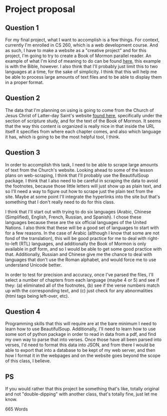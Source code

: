 # Project proposal
<!--
## Prompt
Write a 600-900 word proposal for your final project. Answer at least the following questions:
1. What do you want to accomplish and why? How will this help you develop the programming skills you might need in the future?
2. What data will you use?
3. What is your plan to carry out this project? How will you get the data? How will you accomplish the programming tasks? How will you ensure and measure accuracy?
4. What programming skills and Python data structures will you need for this project? -->

## Question 1
For my final project, what I want to accomplish is a few things. For context, currently I'm enrolled in CS 260, which is a web development course. And as such, I have to make a website as a "creative project" and for this project, I'm going to try to create a Book of Mormon parallel reader. An example of what I'm kind of meaning to do can be found [here](https://thebible.org/gt/index), this example is with the Bible, however. I also think that I'll probably just limit this to two languages at a time, for the sake of simplicity. I think that this will help me be able to process large amounts of text files and to be able to display them in a proper format.

## Question 2
The data that I'm planning on using is going to come from the Church of Jesus Christ of Latter-day Saint's website [found here](https://www.churchofjesuschrist.org/study/scriptures/bofm/title-page?lang=eng), specifically under the section of scripture study, and for the text of the Book of Mormon. It seems that the way this content is organized is really nice in that inside the URL itself it specifies from where each chapter comes, and also which language it has, which is going to be the most helpful tool, I think.

## Question 3
In order to accomplish this task, I need to be able to scrape large amounts of text from the Church's website. Looking ahead to some of the lesson plans on web-scraping, I think that I'll probably use the BeautifulSoup package. I think that I also need to be careful in scraping the data to avoid the footnotes, because those little letters will just show up as plain text, and so I'll need a way to figure out how to scrape just the plain text from the site. Maybe at some point I'll integrate the hyperlinks into the site but that's something that I don't really need to do for this class.

I think that I'll start out with trying to do six languages (Arabic, Chinese (Simplified), English, French, Russian, and Spanish). I chose these languages because these are the six official languages of the United Nations. I also think that these will be a good set of languages to start with for a few reasons. In the case of Arabic (although I know that some are not fond of the translation), this will be good practice for me to deal with right-to-left (RTL) languages, and additionally the Book of Mormon is only available in pdf form, and so I would be able to get some good practice with that. Additionally, Russian and Chinese give me the chance to deal with languages that don't use the Roman alphabet, and would force me to use understand Unicode better.

In order to test for precision and accuracy, once I've parsed the files, I'll select a number of chapters from each language (maybe 4 or 5) and see if they: (a) eliminated all of the footnotes, (b) see if the verse numbers match up with the corresponding text, and (c) just check for any abnormalities (html tags being left-over, etc).

## Question 4
Programming skills that this will require are at the bare minimum I need to learn how to use BeautifulSoup. Additionally, I'll need to learn how to use some sort of python package in order to read in data from a pdf, and find my own way to parse that into verses. Once those have all been parsed into verses, I'd need to format this data into JSON, and from there I would be able to export that into a database to be kept of my web server, and then how I format it in the webpages and on the website goes beyond the scope of this class, I believe.

## PS
If you would rather that this project be something that's like, totally original and not "double-dipping" with another class, that's totally fine, just let me know.

665 Words
